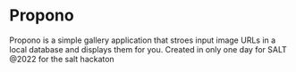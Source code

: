 # Propono
Propono is a simple gallery application that stroes input image URLs in a local database and displays them for you. Created in only one day for SALT @2022 for the salt hackaton
